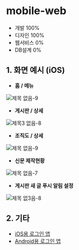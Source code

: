 # mobile-web

* 개발 100%
* 디자인 100%
* 웹서비스 0%
* DB설계 0%

## 1. 화면 예시 (iOS)

* <b>홈 / 메뉴</b>

![제목 없음-9](https://user-images.githubusercontent.com/14077108/135579367-926995c2-ff07-4366-931f-112f3d9fbbf8.png)

* <b>게시판 / 상세</b>

![제목3 없음-8](https://user-images.githubusercontent.com/14077108/135579193-ff16a44d-60a9-47cf-ba15-123a95902667.png)

* <b>조직도 / 상세</b>

![제목 없음-9](https://user-images.githubusercontent.com/14077108/135578191-b8ae0473-9a27-4fa9-b47d-2bc29c41ba99.png)

* <b>신문 제작현황</b>

![제목 없음-7](https://user-images.githubusercontent.com/14077108/135721977-28f90875-e4c9-498e-ab9f-2e736112a426.png)

* <b>게시판 새 글 푸시 알림 설정</b>

![제목 없3음-8](https://user-images.githubusercontent.com/14077108/135579285-7a720f8d-8fff-46a4-8425-2de302ac7f7a.png)

## 2. 기타

* [iOS용 로그인 앱](https://github.com/yeaeun23/ios-login-app)
* [Android용 로그인 앱](https://github.com/yeaeun23/android-login-app)
